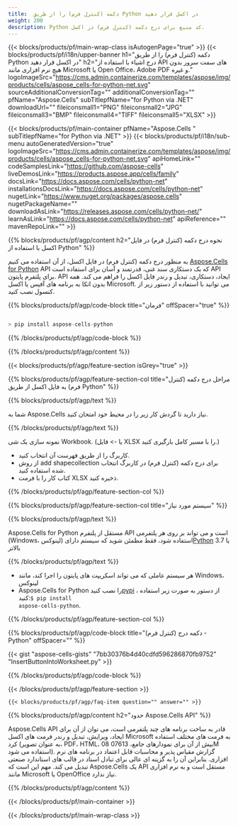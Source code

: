 ```yaml
---
title:  دکمه (کنترل فرم) را از طریق Python در اکسل قرار دهید
weight: 200
description: Python کد منبع برای درج دکمه (کنترل فرم) در اکسل.
---
```

{{< blocks/products/pf/main-wrap-class isAutogenPage="true" >}}
{{< blocks/products/pf/i18n/upper-banner h1="دکمه (کنترل فرم) را از طریق Python در اکسل قرار دهید" h2="درج اشیاء با استفاده از API های سمت سرور بدون هیچ نرم افزاری مانند Microsoft یا Open Office، Adobe PDF و غیره." logoImageSrc="https://cms.admin.containerize.com/templates/aspose/img/products/cells/aspose_cells-for-python-net.svg" sourceAdditionalConversionTag="" additionalConversionTag="" pfName="Aspose.Cells" subTitlepfName="for Python via .NET" downloadUrl="" fileiconsmall1="PNG" fileiconsmall2="JPG" fileiconsmall3="BMP" fileiconsmall4="TIFF" fileiconsmall5="XLSX" >}}

{{< blocks/products/pf/main-container pfName="Aspose.Cells " subTitlepfName="for Python via .NET" >}}
{{< blocks/products/pf/i18n/sub-menu autoGeneratedVersion="true" logoImageSrc="https://cms.admin.containerize.com/templates/aspose/img/products/cells/aspose_cells-for-python-net.svg" apiHomeLink="" codeSamplesLink="https://github.com/aspose-cells" liveDemosLink="https://products.aspose.app/cells/family" docsLink="https://docs.aspose.com/cells/python-net" installationsDocsLink="https://docs.aspose.com/cells/python-net" nugetLink="https://www.nuget.org/packages/aspose.cells" nugetPackageName="" downloadAsLink="https://releases.aspose.com/cells/python-net/" learnAsLink="https://docs.aspose.com/cells/python-net" apiReference="" mavenRepoLink="" >}}

{{% blocks/products/pf/agp/content h2="نحوه درج دکمه (کنترل فرم) در فایل اکسل با استفاده از Python" %}}

 به منظور درج دکمه (کنترل فرم) در فایل اکسل، از آن استفاده می کنیم
 [Aspose.Cells for Python](https://pypi.org/project/aspose-cells-python/) 
 API که یک دستکاری سند غنی، قدرتمند و آسان برای استفاده است API برای پلتفرم پایتون. API ایجاد، دستکاری، تبدیل و رندر فایل اکسل را فراهم می کند. همه بدون اتکا به برنامه های آفیس یا اکسل Microsoft. می توانید با استفاده از دستور زیر از کنسول نصب کنید.

{{% blocks/products/pf/agp/code-block title="فرمان" offSpacer="true" %}}

```cs

> pip install aspose-cells-python

```

{{% /blocks/products/pf/agp/code-block %}}

{{% /blocks/products/pf/agp/content %}}

{{< blocks/products/pf/agp/feature-section isGrey="true" >}}

{{% blocks/products/pf/agp/feature-section-col title="مراحل درج دکمه (کنترل فرم) به فایل اکسل از طریق Python" %}}

{{% blocks/products/pf/agp/text %}}

شما به Aspose.Cells نیاز دارید تا گردش کار زیر را در محیط خود امتحان کنید.

{{% /blocks/products/pf/agp/text %}}

نمونه سازی یک شی Workbook. (یا -> فایل XLSX را با مسیر کامل بارگیری کنید.)
+ کاربرگ را از طریق فهرست آن انتخاب کنید.
+ از روش add shapecollection برای درج دکمه (کنترل فرم) در کاربرگ انتخاب شده استفاده کنید.
+ کتاب کار را با فرمت XLSX ذخیره کنید.

{{% /blocks/products/pf/agp/feature-section-col %}}

{{% blocks/products/pf/agp/feature-section-col title="سیستم مورد نیاز" %}}

{{% blocks/products/pf/agp/text %}}

Aspose.Cells for Python مستقل از پلتفرم API است و می تواند بر روی هر پلتفرمی (Windows، لینوکس) استفاده شود، فقط مطمئن شوید که سیستم دارای[Python](https://www.python.org/downloads/) 3.7 یا بالاتر
 
{{% /blocks/products/pf/agp/text %}}

-  هر سیستم عاملی که می تواند اسکریپت های پایتون را اجرا کند، مانند Windows، لینوکس
-  Aspose.Cells for Python را نصب کنید<a href="https://pypi.org/project/aspose-cells-python/">pypi</a> ، از دستور به صورت زیر استفاده کنید:<code>$ pip install aspose-cells-python</code>.

{{% /blocks/products/pf/agp/feature-section-col %}}

{{% blocks/products/pf/agp/code-block title="دکمه درج (کنترل فرم) - Python" offSpacer="" %}}

{{< gist "aspose-cells-gists" "7bb30376b4d40cdfd596286870fb9752" "InsertButtonIntoWorksheet.py" >}}

{{% /blocks/products/pf/agp/code-block %}}

{{< /blocks/products/pf/agp/feature-section >}}

    {{< blocks/products/pf/agp/faq-item question="" answer="" >}}
 

<!-- aboutfile Starts -->

{{% blocks/products/pf/agp/content h2="حدود Aspose.Cells API" %}}

Aspose.Cells API قادر به ساخت برنامه های چند پلتفرمی است، می توان از آن برای ایجاد، ویرایش، تبدیل و رندر فرمت های اکسل Microsoft به فرمت های مختلف استفاده کرد (به عنوان تصویر، PDF، HTML، 08 بیش از آن برای نمودارهای جامع، 07613M استفاده می شود). گزارش مقیاس پذیر و محاسبات قابل اعتماد در برنامه های نرم افزاری. بنابراین آن را به گزینه ای عالی برای تبادل اسناد در قالب های استاندارد صنعتی تبدیل می کند. مهم این است که Aspose.Cells یک API مستقل است و به نرم افزاری مانند Microsoft یا OpenOffice نیاز ندارد.

{{% /blocks/products/pf/agp/content %}}



<!-- aboutfile Ends -->
<!--
{{< blocks/products/pf/agp/other-supported-section title="Other Supported Splitting Formats" subTitle="Using C#, One can also split large file into chunks of many other file formats including." >}}

{{< blocks/products/pf/agp/other-supported-section-item href="https://products.aspose.com/cells/net/splitter/ods/" name="ODS" description="OpenDocument Spreadsheet File" >}}
{{< blocks/products/pf/agp/other-supported-section-item href="https://products.aspose.com/cells/net/splitter/xls/" name="XLS" description="Excel Binary Format" >}}
{{< blocks/products/pf/agp/other-supported-section-item href="https://products.aspose.com/cells/net/splitter/xlsb/" name="XLSB" description="Binary Excel Workbook File" >}}
{{< blocks/products/pf/agp/other-supported-section-item href="https://products.aspose.com/cells/net/splitter/xlsm/" name="XLSM" description="Spreadsheet File" >}}

{{< /blocks/products/pf/agp/other-supported-section >}}

-->

{{< /blocks/products/pf/main-container >}}
    
{{< /blocks/products/pf/main-wrap-class >}}
